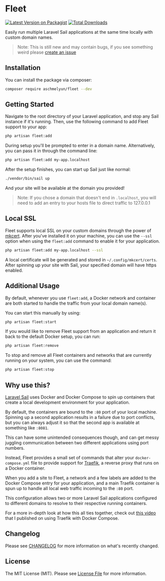 # Fleet

[![Latest Version on Packagist](https://img.shields.io/packagist/v/aschmelyun/fleet.svg?style=flat-square)](https://packagist.org/packages/aschmelyun/fleet)
[![Total Downloads](https://img.shields.io/packagist/dt/aschmelyun/fleet.svg?style=flat-square)](https://packagist.org/packages/aschmelyun/fleet)

Easily run multiple Laravel Sail applications at the same time locally with custom domain names.

> Note: This is still new and may contain bugs, if you see something weird please [create an issue](https://github.com/aschmelyun/fleet/issues/new)

## Installation

You can install the package via composer:

```bash
composer require aschmelyun/fleet --dev
```

## Getting Started

Navigate to the root directory of your Laravel application, and stop any Sail instance if it's running. Then, use the following command to add Fleet support to your app:

```bash
php artisan fleet:add
```

During setup you'll be prompted to enter in a domain name. Alternatively, you can pass it in through the command line:

```bash
php artisan fleet:add my-app.localhost
```

After the setup finishes, you can start up Sail just like normal:

```bash
./vendor/bin/sail up
```

And your site will be available at the domain you provided!

> Note: If you chose a domain that doesn't end in `.localhost`, you will need to add an entry to your hosts file to direct traffic to 127.0.0.1

## Local SSL

Fleet supports local SSL on your custom domains through the power of [mkcert](https://mkcert.dev). After you've installed it on your machine, you can use the `--ssl` option when using the `fleet:add` command to enable it for your application.

```bash
php artisan fleet:add my-app.localhost --ssl
```

A local certificate will be generated and stored in `~/.config/mkcert/certs`. After spinning up your site with Sail, your specified domain will have https enabled.

## Additional Usage

By default, whenever you use `fleet:add`, a Docker network and container are both started to handle the traffic from your local domain name(s).

You can start this manually by using:

```bash
php artisan fleet:start
```

If you would like to remove Fleet support from an application and return it back to the default Docker setup, you can run:

```bash
php artisan fleet:remove
```

To stop and remove all Fleet containers and networks that are currently running on your system, you can use the command:

```bash
php artisan fleet:stop
```

## Why use this?

[Laravel Sail](https://laravel.com/docs/sail) uses Docker and Docker Compose to spin up containers that create a local development environment for your application.

By default, the containers are bound to the `:80` port of your local machine. Spinning up a second application results in a failure due to port conflicts, but you can always adjust it so that the second app is available at something like `:8081`.

This can have some unintended consequences though, and can get messy juggling communication between two different applications using port numbers.

Instead, Fleet provides a small set of commands that alter your `docker-compose.yml` file to provide support for [Traefik](https://hub.docker.com/_/traefik), a reverse proxy that runs on a Docker container.

When you add a site to Fleet, a network and a few labels are added to the Docker Compose entry for your application, and a main Traefik container is spun up to handle all local web traffic incoming to the `:80` port.

This configuration allows two or more Laravel Sail applications configured to different domains to resolve to their respective running containers.

For a more in-depth look at how this all ties together, check out [this video](https://www.youtube.com/watch?v=mZbLvGQqEvY) that I published on using Traefik with Docker Compose.

## Changelog

Please see [CHANGELOG](CHANGELOG.md) for more information on what's recently changed.

## License

The MIT License (MIT). Please see [License File](LICENSE.md) for more information.
